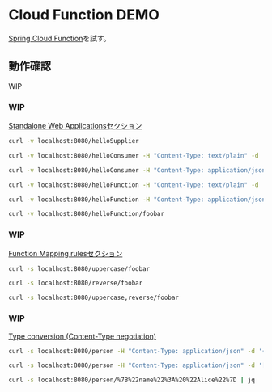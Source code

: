 # Cloud Function DEMO

[Spring Cloud Function](https://spring.io/projects/spring-cloud-function)を試す。

## 動作確認

WIP

### WIP

[Standalone Web Applicationsセクション](https://docs.spring.io/spring-cloud-function/docs/3.1.3/reference/html/spring-cloud-function.html#_standalone_web_applications)

```sh
curl -v localhost:8080/helloSupplier
```

```sh
curl -v localhost:8080/helloConsumer -H "Content-Type: text/plain" -d 'foobar'
```

```sh
curl -v localhost:8080/helloConsumer -H "Content-Type: application/json" -d '["foo", "bar", "baz"]'
```

```sh
curl -v localhost:8080/helloFunction -H "Content-Type: text/plain" -d 'foobar'
```

```sh
curl -v localhost:8080/helloFunction -H "Content-Type: application/json" -d '["foo", "bar", "baz"]'
```

```sh
curl -v localhost:8080/helloFunction/foobar
```

### WIP

[Function Mapping rulesセクション](https://docs.spring.io/spring-cloud-function/docs/3.1.3/reference/html/spring-cloud-function.html#_function_mapping_rules)

```sh
curl -s localhost:8080/uppercase/foobar
```

```sh
curl -s localhost:8080/reverse/foobar
```

```sh
curl -s localhost:8080/uppercase,reverse/foobar
```

### WIP

[Type conversion (Content-Type negotiation)](https://docs.spring.io/spring-cloud-function/docs/3.1.3/reference/html/spring-cloud-function.html#_type_conversion_content_type_negotiation)

```sh
curl -s localhost:8080/person -H "Content-Type: application/json" -d '{"name": "Alice"}' | jq
```

```sh
curl -s localhost:8080/person -H "Content-Type: application/json" -d '[{"name": "Alice"}, {"name": "Bob"}]' | jq
```

```sh
curl -s localhost:8080/person/%7B%22name%22%3A%20%22Alice%22%7D | jq
```
